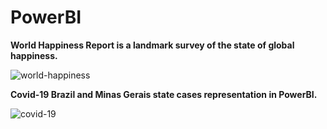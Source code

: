 # PowerBI

<b> World Happiness Report is a landmark survey of the state of global happiness. </b>

![world-happiness](https://user-images.githubusercontent.com/62572101/201765844-5acaa5fc-1deb-4802-86a2-d194a84fbe5c.gif)


<b> Covid-19 Brazil and Minas Gerais state cases representation in PowerBI. </b>

![covid-19](https://user-images.githubusercontent.com/62572101/200144778-59804860-bf11-4157-ac85-468ee8a4e3be.gif)
